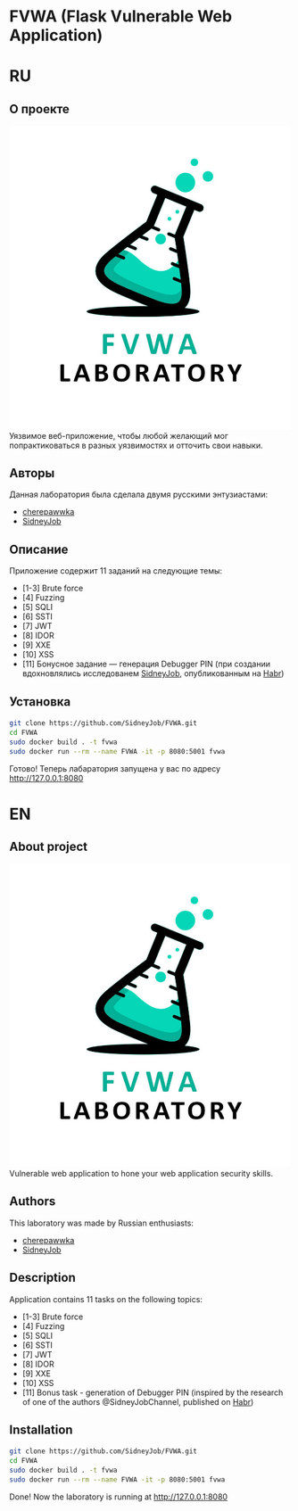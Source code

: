 # FVWA (Flask Vulnerable Web Application)

# RU

## О проекте

![Title](./static/logo.jpg)
Уязвимое веб-приложение, чтобы любой желающий мог попрактиковаться в разных уязвимостях и отточить свои навыки.


## Авторы
Данная лаборатория была сделала двумя русскими энтузиастами:
- [cherepawwka](https://t.me/CherepawwkaChannel)
- [SidneyJob](https://t.me/SidneyJobChannel)


## Описание
Приложение содержит 11 заданий на следующие темы:
- [1-3] Brute force
- [4] Fuzzing
- [5] SQLI
- [6] SSTI
- [7] JWT
- [8] IDOR
- [9] XXE
- [10] XSS
- [11] Бонусное задание — генерация Debugger PIN (при создании вдохновлялись исследованем [SidneyJob](https://t.me/SidneyJobChannel), опубликованным на [Habr](https://habr.com/ru/articles/738238/))


## Установка
```bash
git clone https://github.com/SidneyJob/FVWA.git
cd FVWA
sudo docker build . -t fvwa
sudo docker run --rm --name FVWA -it -p 8080:5001 fvwa
```

Готово! Теперь лабаратория запущена у вас по адресу http://127.0.0.1:8080


# EN

## About project
![Title](./static/logo.jpg)
Vulnerable web application to hone your web application security skills.


## Authors
This laboratory was made by Russian enthusiasts:
- [cherepawwka](https://t.me/CherepawwkaChannel)
- [SidneyJob](https://t.me/SidneyJobChannel)


## Description
Application contains 11 tasks on the following topics:
- [1-3] Brute force
- [4] Fuzzing
- [5] SQLI
- [6] SSTI
- [7] JWT
- [8] IDOR
- [9] XXE
- [10] XSS
- [11] Bonus task - generation of Debugger PIN (inspired by the research of one of the authors @SidneyJobChannel, published on [Habr](https://habr.com/ru/articles/738238/))

## Installation
```bash
git clone https://github.com/SidneyJob/FVWA.git
cd FVWA
sudo docker build . -t fvwa
sudo docker run --rm --name FVWA -it -p 8080:5001 fvwa
```

Done! Now the laboratory is running at http://127.0.0.1:8080
